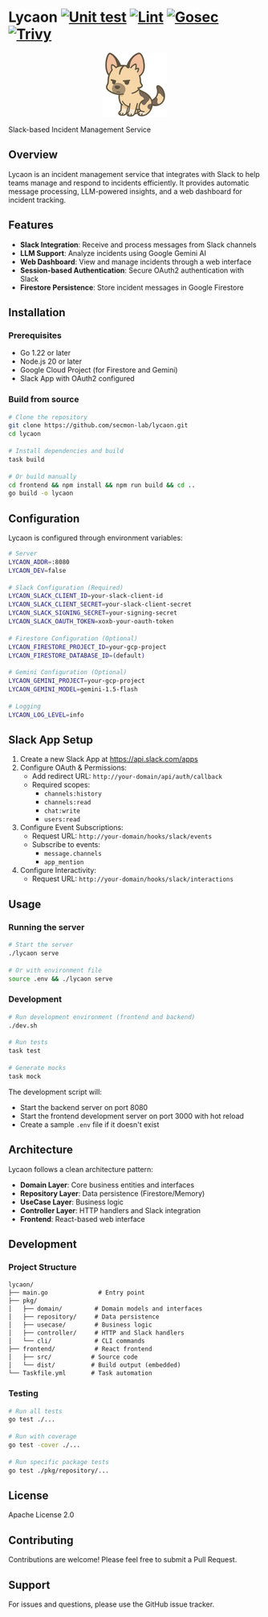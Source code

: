 # Lycaon [![Unit test](https://github.com/secmon-lab/lycaon/actions/workflows/test.yml/badge.svg)](https://github.com/secmon-lab/lycaon/actions/workflows/test.yml) [![Lint](https://github.com/secmon-lab/lycaon/actions/workflows/lint.yml/badge.svg)](https://github.com/secmon-lab/lycaon/actions/workflows/lint.yml) [![Gosec](https://github.com/secmon-lab/lycaon/actions/workflows/gosec.yml/badge.svg)](https://github.com/secmon-lab/lycaon/actions/workflows/gosec.yml) [![Trivy](https://github.com/secmon-lab/lycaon/actions/workflows/trivy.yml/badge.svg)](https://github.com/secmon-lab/lycaon/actions/workflows/trivy.yml)

<p align="center">
  <img src="./docs/images/logo_v0.png" height="128" />
</p>

Slack-based Incident Management Service

## Overview

Lycaon is an incident management service that integrates with Slack to help teams manage and respond to incidents efficiently. It provides automatic message processing, LLM-powered insights, and a web dashboard for incident tracking.

## Features

- **Slack Integration**: Receive and process messages from Slack channels
- **LLM Support**: Analyze incidents using Google Gemini AI
- **Web Dashboard**: View and manage incidents through a web interface
- **Session-based Authentication**: Secure OAuth2 authentication with Slack
- **Firestore Persistence**: Store incident messages in Google Firestore

## Installation

### Prerequisites

- Go 1.22 or later
- Node.js 20 or later
- Google Cloud Project (for Firestore and Gemini)
- Slack App with OAuth2 configured

### Build from source

```bash
# Clone the repository
git clone https://github.com/secmon-lab/lycaon.git
cd lycaon

# Install dependencies and build
task build

# Or build manually
cd frontend && npm install && npm run build && cd ..
go build -o lycaon
```

## Configuration

Lycaon is configured through environment variables:

```bash
# Server
LYCAON_ADDR=:8080
LYCAON_DEV=false

# Slack Configuration (Required)
LYCAON_SLACK_CLIENT_ID=your-slack-client-id
LYCAON_SLACK_CLIENT_SECRET=your-slack-client-secret
LYCAON_SLACK_SIGNING_SECRET=your-signing-secret
LYCAON_SLACK_OAUTH_TOKEN=xoxb-your-oauth-token

# Firestore Configuration (Optional)
LYCAON_FIRESTORE_PROJECT_ID=your-gcp-project
LYCAON_FIRESTORE_DATABASE_ID=(default)

# Gemini Configuration (Optional)
LYCAON_GEMINI_PROJECT=your-gcp-project
LYCAON_GEMINI_MODEL=gemini-1.5-flash

# Logging
LYCAON_LOG_LEVEL=info
```

## Slack App Setup

1. Create a new Slack App at https://api.slack.com/apps
2. Configure OAuth & Permissions:
   - Add redirect URL: `http://your-domain/api/auth/callback`
   - Required scopes:
     - `channels:history`
     - `channels:read`
     - `chat:write`
     - `users:read`
3. Configure Event Subscriptions:
   - Request URL: `http://your-domain/hooks/slack/events`
   - Subscribe to events:
     - `message.channels`
     - `app_mention`
4. Configure Interactivity:
   - Request URL: `http://your-domain/hooks/slack/interactions`

## Usage

### Running the server

```bash
# Start the server
./lycaon serve

# Or with environment file
source .env && ./lycaon serve
```

### Development

```bash
# Run development environment (frontend and backend)
./dev.sh

# Run tests
task test

# Generate mocks
task mock
```

The development script will:
- Start the backend server on port 8080
- Start the frontend development server on port 3000 with hot reload
- Create a sample `.env` file if it doesn't exist

## Architecture

Lycaon follows a clean architecture pattern:

- **Domain Layer**: Core business entities and interfaces
- **Repository Layer**: Data persistence (Firestore/Memory)
- **UseCase Layer**: Business logic
- **Controller Layer**: HTTP handlers and Slack integration
- **Frontend**: React-based web interface

## Development

### Project Structure

```
lycaon/
├── main.go              # Entry point
├── pkg/
│   ├── domain/         # Domain models and interfaces
│   ├── repository/     # Data persistence
│   ├── usecase/        # Business logic
│   ├── controller/     # HTTP and Slack handlers
│   └── cli/            # CLI commands
├── frontend/           # React frontend
│   ├── src/           # Source code
│   └── dist/          # Build output (embedded)
└── Taskfile.yml       # Task automation
```

### Testing

```bash
# Run all tests
go test ./...

# Run with coverage
go test -cover ./...

# Run specific package tests
go test ./pkg/repository/...
```

## License

Apache License 2.0

## Contributing

Contributions are welcome! Please feel free to submit a Pull Request.

## Support

For issues and questions, please use the GitHub issue tracker.

